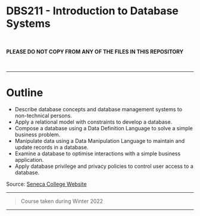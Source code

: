 # DBS211 - Introduction to Database Systems
<br>

**PLEASE DO NOT COPY FROM ANY OF THE FILES IN THIS REPOSITORY**

<br>

------------------------

# Outline
- Describe database concepts and database management systems to non-technical persons.
- Apply a relational model with constraints to develop a database.
- Compose a database using a Data Definition Language to solve a simple business problem.
- Manipulate data using a Data Manipulation Language to maintain and update records in a database.
- Examine a database to optimise interactions with a simple business application.
- Apply database privilege and privacy policies to control user access to a database.


Source: [Seneca College Website](https://apps.senecacollege.ca/ssos/printOutline.do?subjectCode=DBS211&termCode=20221&state=common)

------------------------

> Course taken during Winter 2022

------------------------
